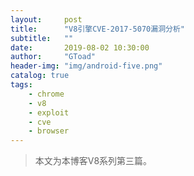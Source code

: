 ```yaml
---
layout:     post
title:      "V8引擎CVE-2017-5070漏洞分析"
subtitle:   ""
date:       2019-08-02 10:30:00
author:     "GToad"
header-img: "img/android-five.png"
catalog: true
tags:
    - chrome
    - v8
    - exploit
    - cve
    - browser
---
```


> 本文为本博客V8系列第三篇。